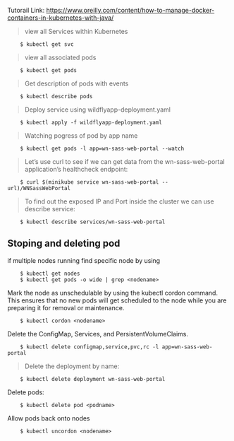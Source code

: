 Tutorail Link: https://www.oreilly.com/content/how-to-manage-docker-containers-in-kubernetes-with-java/

> view all Services within Kubernetes
```
    $ kubectl get svc
```
>view all associated pods
```
    $ kubectl get pods
```

> Get description of pods with events
```
    $ kubectl describe pods
```

>Deploy service using wildflyapp-deployment.yaml
```
    $ kubectl apply -f wildflyapp-deployment.yaml
```
> Watching pogress of pod by app name
```
    $ kubectl get pods -l app=wn-sass-web-portal --watch
```

>Let’s use curl to see if we can get data from the wn-sass-web-portal application’s healthcheck endpoint:
```
    $ curl $(minikube service wn-sass-web-portal --url)/WNSassWebPortal
```

>To find out the exposed IP and Port inside the cluster we can use describe service:
```
    $ kubectl describe services/wn-sass-web-portal
```

## Stoping and deleting pod
if multiple nodes running find specific node by using
```
    $ kubectl get nodes
    $ kubectl get pods -o wide | grep <nodename>
```

Mark the node as unschedulable by using the kubectl cordon command. This ensures that no new pods will get scheduled to the node while you are preparing it for removal or maintenance.
```
    $ kubectl cordon <nodename>
```

Delete the ConfigMap, Services, and PersistentVolumeClaims.
```
    $ kubectl delete configmap,service,pvc,rc -l app=wn-sass-web-portal
```

>Delete the deployment by name:
```
    $ kubectl delete deployment wn-sass-web-portal
```

Delete pods:
```
    $ kubectl delete pod <podname>
```

Allow pods back onto nodes
```
    $ kubectl uncordon <nodename>
```